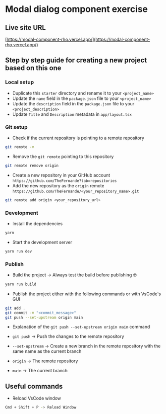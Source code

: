 # Modal dialog component exercise

## Live site URL

[https://modal-component-rho.vercel.app/](https://modal-component-rho.vercel.app/)

## Step by step guide for creating a new project based on this one

### Local setup

- Duplicate this `starter` directory and rename it to your `<project_name>`
- Update the `name` field in the `package.json` file to your `<project_name>`
- Update the `description` field in the `package.json` file to your `<project_description>`
- Update `Title` and `Description` metadata in `app/layout.tsx`

### Git setup

- Check if the current repository is pointing to a remote repository

```bash
git remote -v
```

- Remove the `git remote` pointing to this repository

```bash
git remote remove origin
```

- Create a new repository in your GitHub account `https://github.com/TheFernande?tab=repositories`
- Add the new repository as the `origin` remote `https://github.com/TheFernande/<your_repository_name>.git`

```bash
git remote add origin <your_repository_url>
```

### Development

- Install the dependencies

```bash
yarn
```

- Start the development server

```bash
yarn run dev
```

### Publish

- Build the project -> Always test the build before publishing 🤓

```bash
yarn run build
```

- Publish the project either with the following commands or with VsCode's GUI

```bash
git add .
git commit -m "<commit_message>"
git push --set-upstream origin main
```

- Explanation of the `git push --set-upstream origin main` command

- `git push` -> Push the changes to the remote repository
- `--set-upstream` -> Create a new branch in the remote repository with the same name as the current branch
- `origin` -> The remote repository
- `main` -> The current branch

## Useful commands

- Reload VsCode window

```bash
Cmd + Shift + P -> Reload Window
```
